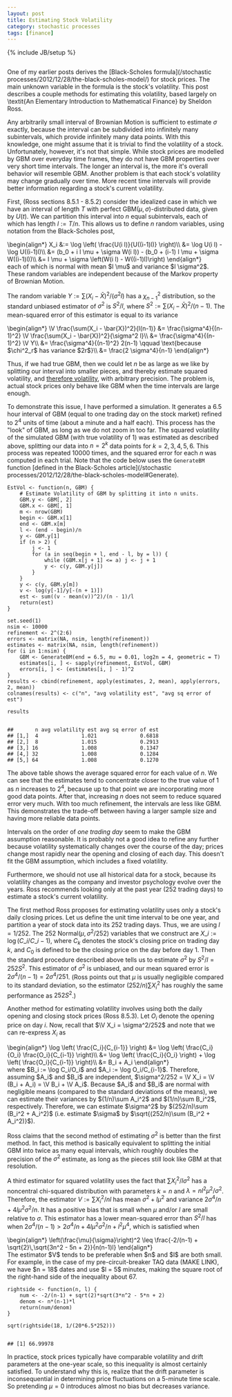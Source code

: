 ```yaml
---
layout: post
title: Estimating Stock Volatility
category: stochastic processes
tags: [finance]
---
```

{% include JB/setup %}
<div style='visibility: hidden; height: 0;'>$\newcommand{\V}{\text{Var}}$</div>

One of my earlier posts derives the [Black-Scholes formula](/stochastic processes/2012/12/28/the-black-scholes-model/) for stock prices. The main unknown variable in the formula is the stock's volatility. This post describes a couple methods for estimating this volatility, based largely on \textit{An Elementary Introduction to Mathematical Finance} by Sheldon Ross.

Any arbitrarily small interval of Brownian Motion is sufficient to estimate $\sigma$ exactly, because the interval can be subdivided into infinitely many subintervals, which provide infinitely many data points. With this knowledge, one might assume that it is trivial to find the volatility of a stock. Unfortunately, however, it's not that simple. While stock prices are modelled by GBM over everyday time frames, they do not have GBM properties over very short time intervals. The longer an interval is, the more it's overall behavior will resemble GBM. Another problem is that each stock's volatility may change gradually over time. More recent time intervals will provide better information regarding a stock's current volatility.

First, (Ross sections 8.5.1 - 8.5.2) consider the idealized case in which we have an interval of length $T$ with perfect GBM($\mu,\sigma$)-distributed data, given by $U(t)$. We can partition this interval into $n$ equal subintervals, each of which has length $l := T/n$. This allows us to define $n$ random variables, using notation from the Black-Scholes post,

<div>\begin{align*}
X_i &:= \log \left( \frac{U(i l)}{U((i-1)l)} \right)\\
 &= \log U(i l) - \log U((i-1)l)\\
 &= (b_0 + i l \mu + \sigma W(i l)) - (b_0 + (i-1) l \mu + \sigma W((i-1)l))\\
 &= l \mu + \sigma \left(W(i l) - W((i-1)l)\right)
\end{align*}</div>
each of which is normal with mean $l \mu$ and variance $l \sigma^2$. These random variables are independent because of the Markov property of Brownian Motion.

The random variable $Y := \sum(X_i - \bar{X})^2/(\sigma^2 l)$ has a $\chi^2_{n-1}$ distribution, so the standard unbiased estimator of $\sigma^2$ is $S^2/l$, where $S^2 := \sum(X_i - \bar{X})^2/(n-1)$. The mean-squared error of this estimator is equal to its variance

<div>\begin{align*}
\V \frac{\sum(X_i - \bar{X})^2}{l(n-1)} &= \frac{\sigma^4}{(n-1)^2} \V \frac{\sum(X_i - \bar{X})^2}{\sigma^2 l}\\
 &= \frac{\sigma^4}{(n-1)^2} \V Y\\
 &= \frac{\sigma^4}{(n-1)^2} 2(n-1) \qquad \text{because $\chi^2_r$ has variance $2r$}\\
 &= \frac{2 \sigma^4}{n-1}
\end{align*}</div>

Thus, if we had true GBM, then we could let $n$ be as large as we like by splitting our interval into smaller pieces, and thereby estimate squared volatility, and [therefore volatility](/inference/2012/12/29/an-unbiased-estimator-for-normal-standard-deviation), with arbitrary precision. The problem is, actual stock prices only behave like GBM when the time intervals are large enough.

To demonstrate this issue, I have performed a simulation. It generates a 6.5 hour interval of GBM (equal to one trading day on the stock market) refined to $2^4$ units of time (about a minute and a half each). This process has the "look" of GBM, as long as we do not zoom in too far. The squared volatility of the simulated GBM (with true volatility of 1) was estimated as described above, splitting our data into $n = 2^k$ data points for $k = 2,3,4,5,6$. This process was repeated 10000 times, and the squared error for each $n$ was computed in each trial. Note that the code below uses the `GenerateBM` function [defined in the Black-Scholes article](/stochastic processes/2012/12/28/the-black-scholes-model#Generate).


    EstVol <- function(n, GBM) {
        # Estimate Volatility of GBM by splitting it into n units.
        GBM.y <- GBM[, 2]
        GBM.x <- GBM[, 1]
        m <- nrow(GBM)
        begin <- GBM.x[1]
        end <- GBM.x[m]
        l <- (end - begin)/n
        y <- GBM.y[1]
        if (n > 2) {
            j <- 1
            for (a in seq(begin + l, end - l, by = l)) {
                while (GBM.x[j + 1] <= a) j <- j + 1
                y <- c(y, GBM.y[j])
            }
        }
        y <- c(y, GBM.y[m])
        v <- log(y[-1]/y[-(n + 1)])
        est <- sum((v - mean(v))^2)/(n - 1)/l
        return(est)
    }
    
    set.seed(1)
    nsim <- 10000
    refinement <- 2^(2:6)
    errors <- matrix(NA, nsim, length(refinement))
    estimates <- matrix(NA, nsim, length(refinement))
    for (i in 1:nsim) {
        GBM <- GenerateBM(end = 6.5, mu = 0.01, log2n = 4, geometric = T)
        estimates[i, ] <- sapply(refinement, EstVol, GBM)
        errors[i, ] <- (estimates[i, ] - 1)^2
    }
    results <- cbind(refinement, apply(estimates, 2, mean), apply(errors, 2, mean))
    colnames(results) <- c("n", "avg volatility est", "avg sq error of est")
    
    results


    ##       n avg volatility est avg sq error of est
    ## [1,]  4              1.021              0.6818
    ## [2,]  8              1.015              0.2913
    ## [3,] 16              1.008              0.1347
    ## [4,] 32              1.008              0.1284
    ## [5,] 64              1.008              0.1270



The above table shows the average squared error for each value of $n$. We can see that the estimates tend to concentrate closer to the true value of 1 as $n$ increases to $2^4$, because up to that point we are incorporating more good data points. After that, increasing $n$ does not seem to reduce squared error very much. With too much refinement, the intervals are less like GBM. This demonstrates the trade-off between having a larger sample size and having more reliable data points.

Intervals on the order of *one trading day* seem to make the GBM assumption reasonable. It is probably not a good idea to refine any further because volatility systematically changes over the course of the day; prices change most rapidly near the opening and closing of each day. This doesn't fit the GBM assumption, which includes a fixed volatility.

Furthermore, we should not use all historical data for a stock, because its volatility changes as the company and investor psychology evolve over the years. Ross recommends looking only at the past year (252 trading days) to estimate a stock's current volatility.

The first method Ross proposes for estimating volatility uses only a stock's daily closing prices. Let us define the unit time interval to be one year, and partition a year of stock data into its 252 trading days. Thus, we are using $l = 1/252$. The 252 Normal$(\mu,\sigma^2/252)$ variables that we construct are $X\_i := \log (C\_i/C\_{i-1})$, where $C_k$ denotes the stock's closing price on trading day $k$, and $C_0$ is defined to be the closing price on the day before day 1. Then the standard procedure described above tells us to estimate $\sigma^2$ by $S^2/l = 252 S^2$. This estimator of $\sigma^2$ is unbiased, and our mean squared error is $2 \sigma^4 / (n-1) = 2 \sigma^4 / 251$. (Ross points out that $\mu$ is usually negligible compared to its standard deviation, so the estimator $(252/n)\sum X_i^2$ has roughly the same performance as $252 S^2$.)

Another method for estimating volatility involves using both the daily opening and closing stock prices (Ross 8.5.3). Let $O_i$ denote the opening price on day $i$. Now, recall that $\V X_i = \sigma^2/252$ and note that we can re-express $X_i$ as

<div>\begin{align*}
\log \left( \frac{C_i}{C_{i-1}} \right) &= \log \left( \frac{C_i}{O_i} \frac{O_i}{C_{i-1}} \right)\\
 &= \log \left( \frac{C_i}{O_i} \right) + \log \left( \frac{O_i}{C_{i-1}} \right)\\
 &= B_i + A_i
\end{align*}</div>
where $B_i := \log C_i/O_i$ and $A_i := \log O_i/C_{i-1}$. Therefore, assuming $A_i$ and $B_i$ are independent, $\sigma^2/252 = \V X_i = \V (B_i + A_i) = \V B_i + \V A_i$. Because $A_i$ and $B_i$ are normal with negligible means (compared to the standard deviations of the means), we can estimate their variances by $(1/n)\sum A_i^2$ and $(1/n)\sum B_i^2$, respectively. Therefore, we can estimate $\sigma^2$ by $(252/n)\sum (B_i^2 + A_i^2)$ (i.e. estimate $\sigma$ by $\sqrt{(252/n)\sum (B_i^2 + A_i^2)}$).

Ross claims that the second method of estimating $\sigma^2$ is better than the first method. In fact, this method is basically equivalent to splitting the initial GBM into twice as many equal intervals, which roughly doubles the precision of the $\sigma^2$ estimate, as long as the pieces still look like GBM at that resolution.

A third estimator for squared volatility uses the fact that $\sum X_i^2 / l \sigma^2$ has a noncentral chi-squared distribution with parameters $k = n$ and $\lambda = n l^2 \mu^2 / \sigma^2$. Therefore, the estimator $V := \sum X_i^2 / nl$ has mean $\sigma^2 + l \mu^2$ and variance $2 \sigma^4 / n + 4 l \mu^2 \sigma^2 / n$. It has a positive bias that is small when $\mu$ and/or $l$ are small relative to $\sigma$. This estimator has a lower mean-squared error than $S^2/l$ has when $2\sigma^4/(n-1) > 2\sigma^4/n + 4 l \mu^2 \sigma^2 / n + l^2 \mu^4$, which is satisfied when

<div>\begin{align*}
\left(\frac{\mu}{\sigma}\right)^2 \leq \frac{-2/(n-1) + \sqrt{2}\,\sqrt{3n^2 - 5n + 2}}{n(n-1)l}
\end{align*}</div>
The estimator $V$ tends to be preferable when $n$ and $l$ are both small. For example, in the case of my pre-circuit-breaker TAQ data (MAKE LINK), we have $n = 18$ dates and use $l = 5$ minutes, making the square root of the right-hand side of the inequality about 67.


    rightside <- function(n, l) {
        num <- -2/(n-1) + sqrt(2)*sqrt(3*n^2 - 5*n + 2)
        denom <- n*(n-1)*l
        return(num/denom)
    }
    
    sqrt(rightside(18, 1/(20*6.5*252)))


    ## [1] 66.99978



In practice, stock prices typically have comparable volatility and drift parameters at the one-year scale, so this inequality is almost certainly satisfied. To understand why this is, realize that the drift parameter is inconsequential in determining price fluctuations on a 5-minute time scale. So pretending $\mu=0$ introduces almost no bias but decreases variance.



